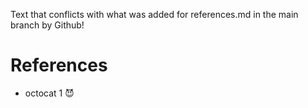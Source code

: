 
Text that conflicts with what was added for references.md in the main branch by Github!

# References

* octocat 1 😈

